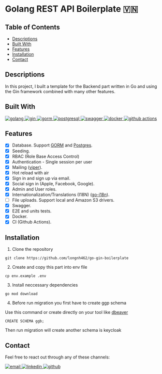 # Golang REST API Boilerplate 🇻🇳

## Table of Contents <!-- omit in toc -->

- [Descriptions](#descriptions)
- [Built With](#built-with)
- [Features](#features)
- [Installation](#installation)
- [Contact](#contact    )

## Descriptions
In this project, I built a template for the Backend part written in Go and using the Gin framework combined with many other features.

## Built With
<p align="left">
  <a href="https://golang.org" target="_blank">
    <img src="https://img.shields.io/badge/Go-00ADD8?style=for-the-badge&logo=go&logoColor=white" alt="golang" />
  </a>
  <a href="https://gin-gonic.com/" target="_blank">
    <img src="https://img.shields.io/badge/Gin-20232A?style=for-the-badge&logo=gin&logoColor=white" alt="gin" />
  </a>
  <a href="https://gorm.io/" target="_blank">
    <img src="https://img.shields.io/badge/GORM-02AEA1?style=for-the-badge&logo=gorm&logoColor=white" alt="gorm" />
  </a>
  <a href="https://www.postgresql.org/" target="_blank">
    <img src="https://img.shields.io/badge/PostgreSQL-316192?style=for-the-badge&logo=postgresql&logoColor=white" alt="postgresql" />
  </a>
  <a href="https://swagger.io/" target="_blank">
    <img src="https://img.shields.io/badge/Swagger-85EA2D?style=for-the-badge&logo=swagger&logoColor=black" alt="swagger" />
  </a>
  <a href="https://www.docker.com/" target="_blank">
    <img src="https://img.shields.io/badge/Docker-2CA5E0?style=for-the-badge&logo=docker&logoColor=white" alt="docker" />
  </a>
  <a href="https://github.com/features/actions" target="_blank">
    <img src="https://img.shields.io/badge/GitHub_Actions-2088FF?style=for-the-badge&logo=github-actions&logoColor=white" alt="github actions" />
  </a>
</p>

## Features

- [x] Database. Support [GORM](https://gorm.io/index.html) and [Postgres](https://github.com/lib/pq).
- [x] Seeding.
- [x] RBAC (Role Base Access Control)
- [x] Authentication - Single session per user
- [x] Mailing ([viper](https://github.com/spf13/viper)).
- [x] Hot reload with air
- [x] Sign in and sign up via email.
- [x] Social sign in (Apple, Facebook, Google).
- [x] Admin and User roles.
- [x] Internationalization/Translations (I18N) ([go-i18n](https://github.com/nicksnyder/go-i18n)).
- [ ] File uploads. Support local and Amazon S3 drivers.
- [x] Swagger.
- [x] E2E and units tests.
- [x] Docker.
- [x] CI (Github Actions).

## Installation
1. Clone the repository
```
git clone https://github.com/longnh462/go-gin-boilerplate
```
2. Create and copy this part into env file
```
cp env.example .env
```
3. Install neccessary dependencies

```
go mod download
```
4. Before run migration you first have to create ggp schema

Use this command or create directly on your tool like [dbeaver](https://dbeaver.io/)
```
CREATE SCHEMA ggb;
```
Then run migration will create another schema is keycloak



## Contact
Feel free to react out through any of these channels:
<p align="left">
  <a href="mailto:longnh.uit@gmail.com" target="_blank">
    <img src="https://img.shields.io/badge/Email-D14836?style=for-the-badge&logo=gmail&logoColor=white" alt="email" />
  </a>
  <a href="https://www.linkedin.com/in/long-nguyen-hoang-1141b225b/" target="_blank">
    <img src="https://img.shields.io/badge/LinkedIn-0077B5?style=for-the-badge&logo=linkedin&logoColor=white" alt="linkedin" />
  </a>
  <a href="https://github.com/longnh462" target="_blank">
    <img src="https://img.shields.io/badge/GitHub-100000?style=for-the-badge&logo=github&logoColor=white" alt="github" />
  </a>
</p>
